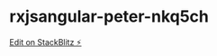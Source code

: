 # rxjsangular-peter-nkq5ch

[Edit on StackBlitz ⚡️](https://stackblitz.com/edit/rxjsangular-peter-nkq5ch)